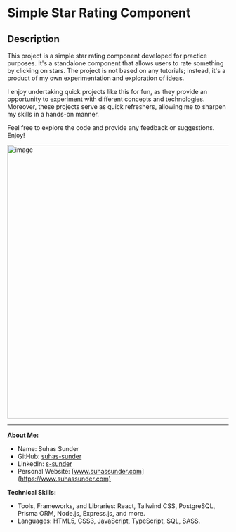 # Simple Star Rating Component

## Description
This project is a simple star rating component developed for practice purposes. It's a standalone component that allows users to rate something by clicking on stars. The project is not based on any tutorials; instead, it's a product of my own experimentation and exploration of ideas.

I enjoy undertaking quick projects like this for fun, as they provide an opportunity to experiment with different concepts and technologies. Moreover, these projects serve as quick refreshers, allowing me to sharpen my skills in a hands-on manner.

Feel free to explore the code and provide any feedback or suggestions. Enjoy!

<img width="623" alt="image" src="https://github.com/suhas-sunder/star-rating-js/assets/77464593/eef23424-759a-46bc-8ee9-cc6757b26893">

---

**About Me:**
- Name: Suhas Sunder
- GitHub: [suhas-sunder](https://github.com/suhas-sunder)
- LinkedIn: [s-sunder](https://www.linkedin.com/in/s-sunder/)
- Personal Website: [www.suhassunder.com](https://www.suhassunder.com)

**Technical Skills:**
- Tools, Frameworks, and Libraries: React, Tailwind CSS, PostgreSQL, Prisma ORM, Node.js, Express.js, and more.
- Languages: HTML5, CSS3, JavaScript, TypeScript, SQL, SASS.
